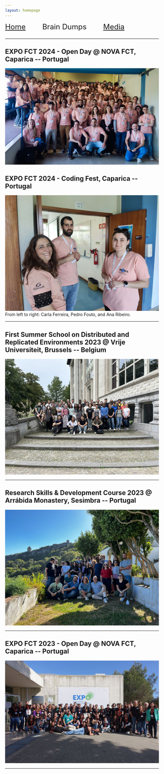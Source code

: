 ```yaml
---
layout: homepage
---
```


<div style="font-size: x-large; float:top; margin-bottom: 1.0em;">
    <a href="index.html">Home</a>
    <a style="margin-left:2.0em;">Brain Dumps</a>
    <a style="margin-left:2.0em; text-decoration: underline;" href="media.html">Media</a>
</div>

---


## EXPO FCT 2024 - Open Day @ NOVA FCT, Caparica -- Portugal 
<img src="assets/img/ExpoFCT2024.jpg" alt="EXPO24">

## EXPO FCT 2024 - Coding Fest, Caparica -- Portugal 
<img src="assets/img/expoFCT24_1.jpg" alt="EXPO24">
From left to right: Carla Ferreira, Pedro Fouto, and Ana Ribeiro. 


---

## First Summer School on Distributed and Replicated Environments 2023 @ Vrije Universiteit, Brussels -- Belgium
<img src="assets/img/DARE23.jpg" alt="DARE23">

---

## Research Skills & Development Course 2023 @ Arrábida Monastery, Sesimbra -- Portugal
<img src="assets/img/RSD23.jpeg" alt="RSD23">

---

## EXPO FCT 2023 - Open Day @ NOVA FCT, Caparica -- Portugal 
<img src="assets/img/expo23.jpg" alt="EXPO23">

----